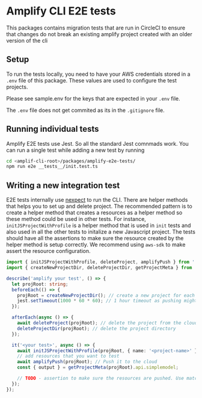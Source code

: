 # Amplify CLI E2E tests

This packages contains migration tests that are run in CircleCI to ensure that changes do not break an existing amplify project created with an older version of the cli

## Setup

To run the tests locally, you need to have your AWS credentials stored in a `.env` file of this package. These values are used to configure the test projects.

Please see sample.env for the keys that are expected in your `.env` file.

The `.env` file does not get commited as its in the `.gitignore` file.

## Running individual tests

Amplify E2E tests use Jest. So all the standard Jest comnmads work.
You can run a single test while adding a new test by running

```bash
cd <amplif-cli-root>/packages/amplify-e2e-tests/
npm run e2e __tests__/init.test.ts
```

## Writing a new integration test

E2E tests internally use [nexpect](https://www.npmjs.com/package/nexpect) to run the CLI. There are helper methods that helps you to set up and delete project. The recommended pattern is to create a helper method that creates a resources as a helper method so these method could be used in other tests. For instance, `initJSProjectWithProfile` is a helper method that is used in `init` tests and also used in all the other tests to initalize a new Javascript project. The tests should have all the assertions to make sure the resource created by the helper method is setup correctly. We recommend using `aws-sdk` to make assert the resource configuration.

```typescript
import { initJSProjectWithProfile, deleteProject, amplifyPush } from '../init';
import { createNewProjectDir, deleteProjectDir, getProjectMeta } from '../utils';

describe('amplify your test', () => {
  let projRoot: string;
  beforeEach(() => {
    projRoot = createNewProjectDir(); // create a new project for each test
    jest.setTimeout(1000 * 60 * 60); // 1 hour timeout as pushing might be slow
  });

  afterEach(async () => {
    await deleteProject(projRoot); // delete the project from the cloud
    deleteProjectDir(projRoot); // delete the project directory
  });

  it('<your test>', async () => {
    await initJSProjectWithProfile(projRoot, { name: '<project-name>' });
    // add resources that you want to test
    await amplifyPush(projRoot); // Push it to the cloud
    const { output } = getProjectMeta(projRoot).api.simplemodel;

    // TODO - assertion to make sure the resources are pushed. Use matcher
  });
});
```
